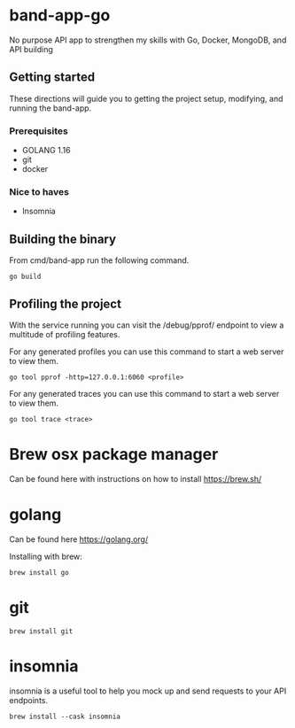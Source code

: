 # band-app-go
No purpose API app to strengthen my skills with Go, Docker, MongoDB, and API building

## Getting started

These directions will guide you to getting the project setup, modifying, and running the band-app.

### Prerequisites

* GOLANG 1.16
* git
* docker

### Nice to haves

* Insomnia

## Building the binary
From cmd/band-app run the following command.
```
go build
```

## Profiling the project
With the service running you can visit the /debug/pprof/ endpoint to view a multitude of profiling features.

For any generated profiles you can use this command to start a web server to view them.
```
go tool pprof -http=127.0.0.1:6060 <profile>
```

For any generated traces you can use this command to start a web server to view them.
```
go tool trace <trace>
```

# Brew osx package manager
Can be found here with instructions on how to install https://brew.sh/

# golang
Can be found here https://golang.org/

Installing with brew:
```
brew install go
```

# git
```
brew install git
```

# insomnia
insomnia is a useful tool to help you mock up and send requests to your API endpoints.
```
brew install --cask insomnia
```